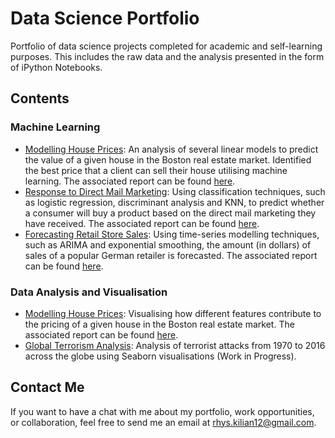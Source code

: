 # Data Science Portfolio
Portfolio of data science projects completed for academic and self-learning purposes. This includes the raw data and the analysis presented in the form of iPython Notebooks. 

## Contents

### Machine Learning
* [Modelling House Prices](../master/modelling-house-prices/models.ipynb): An analysis of several linear models to predict the value of a given house in the Boston real estate market. Identified the best price that a client can sell their house utilising machine learning. The associated report can be found [here](../master/modelling-house-prices.pdf).
* [Response to Direct Mail Marketing](../master/modelling-consumer-response.ipynb): Using classification techniques, such as logistic regression, discriminant analysis and KNN, to predict whether a consumer will buy a product based on the direct mail marketing they have received. The associated report can be found [here](../master/modelling-consumer-response.pdf).
* [Forecasting Retail Store Sales](../master/forecasting-rossmann-sales.ipynb): Using time-series modelling techniques, such as ARIMA and exponential smoothing, the amount (in dollars) of sales of a popular German retailer is forecasted. The associated report can be found [here](../master/forecasting-rossmann-sales.pdf).

### Data Analysis and Visualisation
* [Modelling House Prices](../master/modelling-house-prices/EDA.ipynb): Visualising how different features contribute to the pricing of a given house in the Boston real estate market. The associated report can be found [here](../master/modelling-house-prices.pdf).
* [Global Terrorism Analysis](../master/global-terrorism_analysis.ipynb): Analysis of terrorist attacks from 1970 to 2016 across the globe using Seaborn visualisations (Work in Progress).

## Contact Me
If you want to have a chat with me about my portfolio, work opportunities, or collaboration, feel free to send me an email at [rhys.kilian12@gmail.com](mailto:rhys.kilian12@gmail.com).
